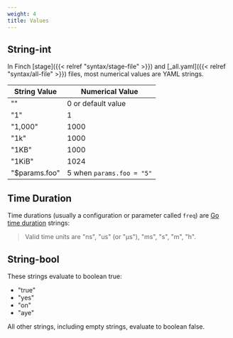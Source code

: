 ```yaml
---
weight: 4
title: Values
---
```


## String-int

In Finch [stage]({{< relref "syntax/stage-file" >}}) and [\_all.yaml]({{< relref "syntax/all-file" >}}) files, most numerical values are YAML strings.

|String Value|Numerical Value|
|------------|---------------|
|""|0 or default value|
|"1"|1|
|"1,000"|1000|
|"1k"|1000|
|"1KB"|1000|
|"1KiB"|1024|
|"$params.foo"|5 when `params.foo = "5"`|

## Time Duration

Time durations (usually a configuration or parameter called `freq`) are [Go time duration](https://pkg.go.dev/time#ParseDuration) strings:

>Valid time units are "ns", "us" (or "µs"), "ms", "s", "m", "h".

## String-bool

These strings evaluate to boolean true:

* "true"
* "yes"
* "on"
* "aye"

All other strings, including empty strings, evaluate to boolean false.
